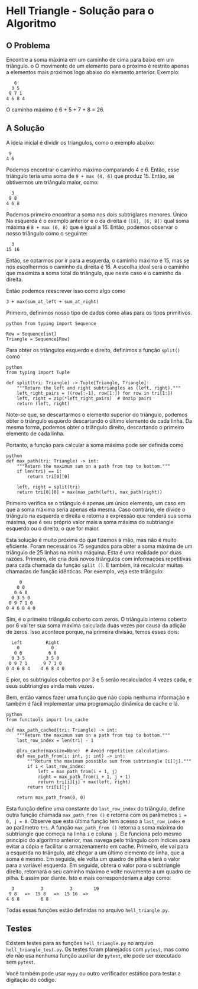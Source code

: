 Hell Triangle - Solução para o Algoritmo
=============
O Problema
-----------
Encontre a soma máxima em um caminho de cima para baixo em um triângulo. o
O movimento de um elemento para o próximo é restrito apenas a
elementos mais próximos logo abaixo do elemento anterior. Exemplo:
```
   6
  3 5
 9 7 1
4 6 8 4
```
O caminho máximo é 6 + 5 + 7 + 8 = 26.

A Solução
------------
A ideia inicial é dividir os triangulos, como o exemplo abaixo:

```
 9
4 6
```

Podemos encontrar o caminho máximo comparando 4 e 6. Então, esse triângulo
teria uma soma de `9 + max (4, 6)` que produz 15. Então, se obtivermos
um triângulo maior, como:

```
  3
 9 8
4 6 8
```

Podemos primeiro encontrar a soma nos dois subtriglares menores. Único
Na esquerda é o exemplo anterior e o da direita é
`([8], [6, 8])` qual soma máxima é `8 + max (6, 8)` que é igual a 16.
Então, podemos observar o nosso triângulo como o seguinte:

```
  3
15 16
```
Então, se optarmos por ir para a esquerda, o caminho máximo é 15, mas se nós
escolhermos o caminho da direita é 16. A escolha ideal será o caminho
que maximiza a soma total do triângulo, que neste caso é o caminho da direita. 

Então podemos reescrever isso como algo como

```
3 + max(sum_at_left + sum_at_right)
```

Primeiro, definimos nosso tipo de dados como alias para os tipos primitivos.
```
python from typing import Sequence

Row = Sequence[int]
Triangle = Sequence[Row]
```

Para obter os triângulos esquerdo e direito, definimos a função `split()` como
```
python
from typing import Tuple

def split(tri: Triangle) -> Tuple[Triangle, Triangle]:
    """Return the left and right subtriangles as (left, right)."""
    left_right_pairs = ((row[:-1], row[1:]) for row in tri[1:])
    left, right = zip(*left_right_pairs)  # Unzip pairs
    return (left, right)
```
Note-se que, se descartarmos o elemento superior do triângulo, podemos obter o triângulo esquerdo descartando o último elemento de cada linha. Da mesma forma, podemos obter o triângulo direito, descartando o primeiro elemento de cada linha.

Portanto, a função para calcular a soma máxima pode ser definida como
```
python 
def max_path(tri: Triangle) -> int:
    """Return the maximum sum on a path from top to bottom."""
    if len(tri) == 1:
        return tri[0][0]

    left, right = split(tri)
    return tri[0][0] + max(max_path(left), max_path(right))
```
Primeiro verifica se o triângulo é apenas um único elemento, um caso em que a soma máxima seria apenas ela mesma. Caso contrário, ele divide o triângulo na esquerda e direita e retorna a expressão que renderá sua soma máxima, que é seu próprio valor mais a soma máxima do subtriangle esquerdo ou o direito, o que for maior.

Esta solução é muito próxima do que fizemos à mão, mas não é muito eficiente. Foram necessários 75 segundos para obter a soma máxima de um triângulo de 25 linhas na minha máquina. Esta é uma realidade por duas razões. Primeiro, ele cria dois novos triângulos com informações repetitivas para cada chamada da função `split ()`. E também, irá recalcular muitas chamadas de função idênticas. Por exemplo, veja este triângulo:
```
     0
    0 0
   0 6 0
  0 3 5 0
 0 9 7 1 0
0 4 6 8 4 0
```
Sim, é o primeiro triângulo coberto com zeros. O triângulo interno coberto por 6 vai ter sua soma máxima calculada duas vezes por causa da adição de zeros. Isso acontece porque, na primeira divisão, temos esses dois:
```
  Left         Right
    0            0
   0 6          6 0
  0 3 5        3 5 0
 0 9 7 1      9 7 1 0
0 4 6 8 4    4 6 8 4 0
```
E pior, os subtrigulos cobertos por 3 e 5 serão recalculados 4 vezes cada, e seus subtriangles ainda mais vezes.

Bem, então vamos fazer uma função que não copia nenhuma informação e também é fácil implementar uma programação dinâmica de cache e lá.
```
python
from functools import lru_cache

def max_path_cached(tri: Triangle) -> int:
    """Return the maximum sum on a path from top to bottom."""
    last_row_index = len(tri) - 1

    @lru_cache(maxsize=None)  # Avoid repetitive calculations
    def max_path_from(i: int, j: int) -> int:
        """Return the maximum possible sum from subtriangle [i][j]."""
        if i < last_row_index:
            left = max_path_from(i + 1, j)
            right = max_path_from(i + 1, j + 1)
            return tri[i][j] + max(left, right)
        return tri[i][j]

    return max_path_from(0, 0)
```

Esta função define uma constante do `last_row_index` do triângulo, define outra função chamada `max_path_from ()` e retorna com os parâmetros `i = 0, j = 0`. Observe que esta última função tem acesso a `last_row_index` e ao parâmetro `tri`. A função `max_path_from ()` retorna a soma máxima do subtriangle que começa na linha `i` e coluna` j`. Ele funciona pelo mesmo princípio do algoritmo anterior, mas navega pelo triângulo com índices para evitar a cópia e facilitar o armazenamento em cache. Primeiro, ele vai para a esquerda no triângulo, até chegar a um último elemento de linha, que a soma é mesmo. Em seguida, ele volta um quadro de pilha e terá o valor para a variável esquerda. Em seguida, obterá o valor para o subtriangle direito, retornará o seu caminho máximo e volte novamente a um quadro de pilha. E assim por diante. Isto e mais corresponderiam a algo como:

```
  3          3          3        19
 9 8   =>  15 8   =>  15 16  =>  
4 6 8        6 8
```

Todas essas funções estão definidas no arquivo `hell_triangle.py`.

Testes
-----
Existem testes para as funções `hell_triangle.py` no arquivo `hell_triangle_test.py`. Os testes foram planejados com `pytest`, mas como ele não usa nenhuma função auxiliar de `pytest`, ele pode ser executado sem `pytest`.

Você também pode usar `mypy` ou outro verificador estático para testar a digitação do código.
